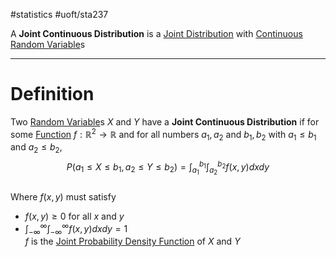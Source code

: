 #statistics #uoft/sta237

A **Joint Continuous Distribution** is a [Joint Distribution](Joint%20Distribution.md) with [Continuous Random Variable](Continuous%20Random%20Variable.md)s

---
# Definition
Two [Random Variable](../STA238%20Notes/Random%20Variable.md)s $X$ and $Y$ have a **Joint Continuous Distribution** if for some [Function](../../Mathematics/MAT235%20Notes/Function.md) $f:\mathbb{R}^{2}\rightarrow \mathbb{R}$ and for all numbers $a_{1},a_{2}$ and $b_{1},b_{2}$ with $a_{1}\leq b_{1}$ and $a_{2}\leq b_{2}$,  
$$P(a_{1}\leq X \leq b_{1}, a_{2}\leq Y \leq b_{2})=\int_{a_{1}}^{b_{1}} \int_{a_{2}}^{b_{2}}f(x,y)dxdy$$  
Where $f(x,y)$ must satisfy
- $f(x,y)\geq 0$ for all $x$ and $y$
- $\int_{-\infty}^{\infty} \int_{-\infty}^{\infty}f(x,y)dxdy=1$  
$f$ is the [Joint Probability Density Function](Joint%20Probability%20Density%20Function.md) of $X$ and $Y$
